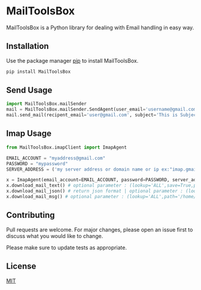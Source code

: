 # MailToolsBox

MailToolsBox is a Python library for dealing with Email handling in easy way.

## Installation

Use the package manager [pip](https://pypi.org/project/MailToolsBox/) to install MailToolsBox.

```bash
pip install MailToolsBox
```

## Send Usage

``` python
import MailToolsBox.mailSender
mail = MailToolsBox.mailSender.SendAgent(user_email='username@gmail.com', server_smtp_address='smtp.gmail.com', user_email_password='User Password', port=587)
mail.send_mail(recipent_email='user@gmail.com', subject='This is Subject Text', message_Body='This is  Body Text')
```

## Imap Usage
``` python
from MailToolsBox.imapClient import ImapAgent

EMAIL_ACCOUNT = "myaddress@gmail.com"
PASSWORD = "mypassword"
SERVER_ADDRESS = ('my server address or domain name or ip ex:"imap.gmail.com" ')

x = ImapAgent(email_account=EMAIL_ACCOUNT, password=PASSWORD, server_address=SERVER_ADDRESS)
x.download_mail_text() # optional parameter : (lookup='ALL',save=True,path='/home/user/')
x.download_mail_json() # return json format | optional parameter : (lookup='ALL',save=True,filename='filename.json',path='/home/user/')
x.download_mail_msg() # optional parameter : (lookup='ALL',path='/home/user/')
```

## Contributing
Pull requests are welcome. For major changes, please open an issue first to discuss what you would like to change.

Please make sure to update tests as appropriate.

## License
[MIT](https://choosealicense.com/licenses/mit/)

